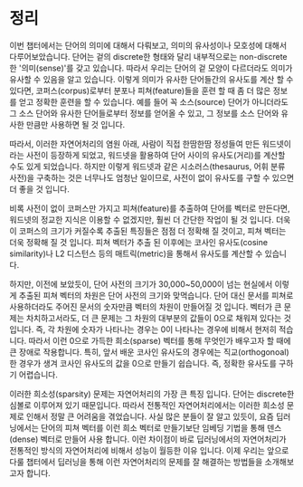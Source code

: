# 정리

이번 챕터에서는 단어의 의미에 대해서 다뤄보고, 의미의 유사성이나 모호성에 대해서 다루어보았습니다. 단어는 겉의 discrete한 형태와 달리 내부적으로는 non-discrete한 '의미(sense)'를 갖고 있습니다. 따라서 우리는 단어의 겉 모양이 다르더라도 의미가 유사할 수 있음을 알고 있습니다. 이렇게 의미가 유사한 단어들간의 유사도를 계산 할 수 있다면, 코퍼스(corpus)로부터 분포나 피쳐(feature)들을 훈련 할 때 좀 더 많은 정보를 얻고 정확한 훈련을 할 수 있습니다. 예를 들어 꼭 소스(source) 단어가 아니더라도 그 소스 단어와 유사한 단어들로부터 정보를 얻어올 수 있고, 그 정보를 소스 단어와 유사한 만큼만 사용하면 될 것 입니다.

따라서, 이러한 자연어처리의 염원 아래, 사람이 직접 한땀한땀 정성들여 만든 워드넷이라는 사전이 등장하게 되었고, 워드넷을 활용하여 단어 사이의 유사도(거리)를 계산할 수도 있게 되었습니다. 하지만 이렇게 워드넷과 같은 시소러스(thesaurus, 어휘 분류 사전)을 구축하는 것은 너무나도 엄청난 일이므로, 사전이 없이 유사도를 구할 수 있으면 더 좋을 것 입니다.

비록 사전이 없이 코퍼스만 가지고 피쳐(feature)를 추출하여 단어를 벡터로 만든다면, 워드넷의 정교한 지식은 이용할 수 없겠지만, 훨씬 더 간단한 작업이 될 것 입니다. 더욱이 코퍼스의 크기가 커질수록 추출된 특징들은 점점 더 정확해 질 것이고, 피쳐 벡터는 더욱 정확해 질 것 입니다. 피쳐 벡터가 추출 된 이후에는 코사인 유사도(cosine similarity)나 L2 디스턴스 등의 매트릭(metric)을 통해서 유사도를 계산할 수 있습니다.

하지만, 이전에 보았듯이, 단어 사전의 크기가 30,000~50,000이 넘는 현실에서 이렇게 추출된 피쳐 벡터의 차원은 단어 사전의 크기와 맞먹습니다. 단어 대신 문서를 피쳐로 사용하더라도 주어진 문서의 숫자만큼 벡터의 차원이 만들어질 것 입니다. 벡터가 큰 문제는 차치하고서라도, 더 큰 문제는 그 차원의 대부분의 값들이 0으로 채워져 있다는 것 입니다. 즉, 각 차원에 숫자가 나타나는 경우는 0이 나타나는 경우에 비해서 현저히 적습니다. 따라서 이런 0으로 가득한 희소(sparse) 벡터를 통해 무엇인가 배우고자 할 때에 큰 장애로 작용합니다. 특히, 앞서 배운 코사인 유사도의 경우에는 직교(orthogonoal)한 경우가 생겨 코사인 유사도의 값을 0으로 만들기 쉽습니다. 즉, 정확한 유사도를 구하기 어렵습니다.

이러한 희소성(sparsity) 문제는 자연어처리의 가장 큰 특징 입니다. 단어는 discrete한 심볼로 이루어져 있기 때문입니다. 따라서 전통적인 자연어처리에서는 이러한 희소성 문제로 인해서 정말 큰 어려움을 겪었습니다. 사실 많은 분들이 잘 알고 있듯이, 요즘 딥러닝에서는 단어의 피쳐 벡터를 이런 희소 벡터로 만들기보단 임베딩 기법을 통해 덴스(dense) 벡터로 만들어 사용 합니다. 이런 차이점이 바로 딥러닝에서의 자연어처리가 전통적인 방식의 자연어처리에 비해서 성능이 월등한 이유 입니다. 이제 우리는 앞으로 다룰 챕터에서 딥러닝을 통해 이런 자연어처리의 문제를 잘 해결하는 방법들을 소개해보고자 합니다.
